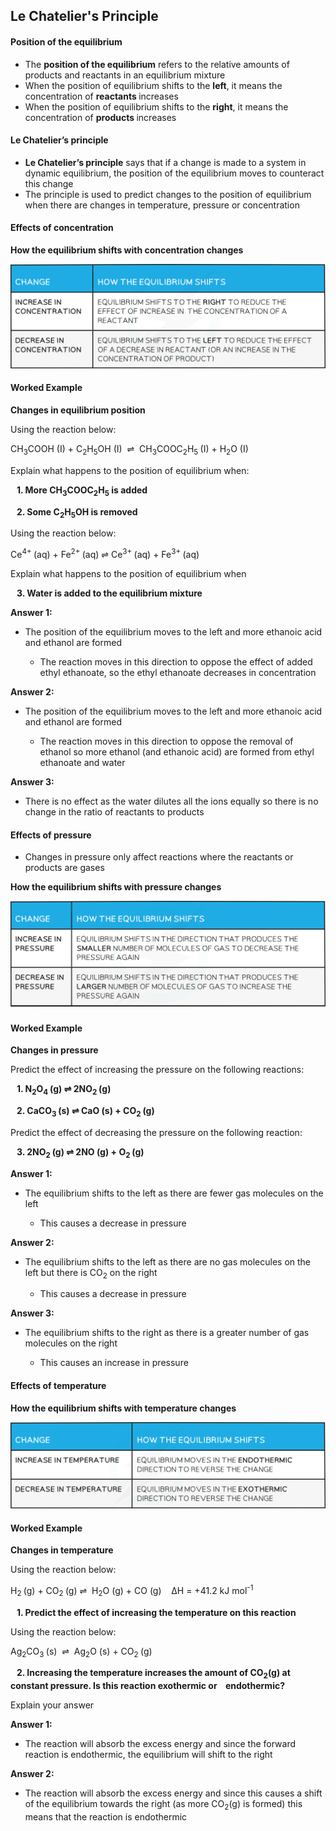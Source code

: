 Le Chatelier's Principle
------------------------

#### Position of the equilibrium

* The <b>position of the equilibrium</b> refers to the relative amounts of products and reactants in an equilibrium mixture
* When the position of equilibrium shifts to the <b>left</b>, it means the concentration of <b>reactants </b>increases
* When the position of equilibrium shifts to the <b>right</b>, it means the concentration of <b>products </b>increases

#### Le Chatelier’s principle

* <b>Le Chatelier’s principle</b> says that if a change is made to a system in dynamic equilibrium, the position of the equilibrium moves to counteract this change
* The principle is used to predict changes to the position of equilibrium when there are changes in temperature, pressure or concentration

#### Effects of concentration

<b>How the equilibrium shifts with concentration changes</b>

![](7.2-Effects-of-concentration-table.png)

#### Worked Example

<b>Changes in equilibrium position</b>

Using the reaction below:

CH<sub>3</sub>COOH (I) + C<sub>2</sub>H<sub>5</sub>OH (I)  ⇌  CH<sub>3</sub>COOC<sub>2</sub>H<sub>5 </sub>(I) + H<sub>2</sub>O (I)

Explain what happens to the position of equilibrium when:

<b>   1. More CH</b><sub><b>3</b></sub><b>COOC</b><sub><b>2</b></sub><b>H</b><sub><b>5</b></sub><b> is added</b>

<b>   2. Some C</b><sub><b>2</b></sub><b>H</b><sub><b>5</b></sub><b>OH is removed</b>

Using the reaction below:

Ce<sup>4+ </sup>(aq) + Fe<sup>2+ </sup>(aq) ⇌ Ce<sup>3+ </sup>(aq) + Fe<sup>3+ </sup>(aq)

Explain what happens to the position of equilibrium when

<b>   3. Water is added to the equilibrium mixture</b>

<b>Answer 1:</b>

* The position of the equilibrium moves to the left and more ethanoic acid and ethanol are formed

  + The reaction moves in this direction to oppose the effect of added ethyl ethanoate, so the ethyl ethanoate decreases in concentration

<b>Answer 2:</b>

* The position of the equilibrium moves to the left and more ethanoic acid and ethanol are formed

  + The reaction moves in this direction to oppose the removal of ethanol so more ethanol (and ethanoic acid) are formed from ethyl ethanoate and water

<b>Answer 3:</b>

* There is no effect as the water dilutes all the ions equally so there is no change in the ratio of reactants to products

#### Effects of pressure

* Changes in pressure only affect reactions where the reactants or products are gases

<b>How the equilibrium shifts with pressure changes</b>

![Effects of pressure table, IGCSE & GCSE Chemistry revision notes](7.2-Effects-of-pressure-table.png)

#### Worked Example

<b>Changes in pressure</b>

Predict the effect of increasing the pressure on the following reactions:

<b>   1. N</b><sub><b>2</b></sub><b>O</b><sub><b>4 </b></sub><b>(g) ⇌ 2NO</b><sub><b>2 </b></sub><b>(g)</b>

<b>   2. CaCO</b><sub><b>3 </b></sub><b>(s) ⇌ CaO (s) + CO</b><sub><b>2 </b></sub><b>(g)</b>

Predict the effect of decreasing the pressure on the following reaction:

<b>   3. 2NO</b><sub><b>2 </b></sub><b>(g) ⇌ 2NO (g) + O</b><sub><b>2 </b></sub><b>(g)</b>

<b>Answer 1:</b>

* The equilibrium shifts to the left as there are fewer gas molecules on the left

  + This causes a decrease in pressure

<b>Answer 2:</b>

* The equilibrium shifts to the left as there are no gas molecules on the left but there is CO<sub>2</sub> on the right

  + This causes a decrease in pressure

<b>Answer 3:</b>

* The equilibrium shifts to the right as there is a greater number of gas molecules on the right

  + This causes an increase in pressure

#### Effects of temperature

<b>How the equilibrium shifts with temperature changes</b>

![Effects of temperature table, IGCSE & GCSE Chemistry revision notes](7.2-Effects-of-temperature-table.png)

#### Worked Example

<b>Changes in temperature</b>

Using the reaction below:

H<sub>2 </sub>(g) + CO<sub>2 </sub>(g) ⇌  H<sub>2</sub>O (g) + CO (g)    ΔH = +41.2 kJ mol<sup>-1</sup>

<b>   1. Predict the effect of increasing the temperature on this reaction</b>

Using the reaction below:

Ag<sub>2</sub>CO<sub>3 </sub>(s)  ⇌  Ag<sub>2</sub>O (s) + CO<sub>2 </sub>(g)

<b>   2. Increasing the temperature increases the amount of CO</b><sub><b>2</b></sub><b>(g) at constant pressure. Is this reaction exothermic or    endothermic?</b>

Explain your answer

<b>Answer 1:</b>

* The reaction will absorb the excess energy and since the forward reaction is endothermic, the equilibrium will shift to the right

<b>Answer 2:</b>

* The reaction will absorb the excess energy and since this causes a shift of the equilibrium towards the right (as more CO<sub>2</sub>(g) is formed) this means that the reaction is endothermic